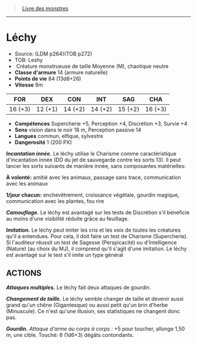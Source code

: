 ﻿> [Livre des monstres](tome_of_beasts.md)

---

# Léchy

- Source: (LDM p264)(TOB p272)
- TOB: Leshy
-  Créature monstrueuse de taille Moyenne (M), chaotique neutre
- **Classe d'armure** 14 (armure naturelle)
- **Points de vie** 84 (13d8+26)
- **Vitesse** 9m

|FOR|DEX|CON|INT|SAG|CHA|
|---|---|---|---|---|---|
|16 (+3)|12 (+1)|14 (+2)|14 (+2)|15 (+2)|16 (+3)|

- **Compétences** Supercherie +5, Perception +4, Discrétion +3, Survie +4
- **Sens** vision dans le noir 18 m, Perception passive 14
- **Langues** commun, elfique, sylvestre
- **Dangerosité** 1 (200 PX)

**_Incantation innée._** Le léchy utilise le Charisme comme caractéristique d'incantation innée (DD du jet de sauvegarde contre les sorts 13). Il peut lancer les sorts suivants de manière innée, sans composantes matérielles:

**À volonté:** amitié avec les animaux, passage sans trace, communication avec les animaux

**1/jour chacun:** enchevêtrement, croissance végétale, gourdin magique, communication avec les plantes, fou rire

**_Camouflage._** Le léchy est avantagé sur les tests de Discrétion s'il bénéficie au moins d'une visibilité réduite grâce au feuillage.

**_Imitation._** Le léchy peut imiter les cris et les voix de toutes les créatures qu'il a entendues. Pour cela, il doit faire un test de Charisme (Supercherie). Si l'auditeur réussit un test de Sagesse (Perspicacité) ou d'Intelligence (Nature) (au choix du MJ), il comprend qu'il s'agit d'une imitation. Le léchy est avantagé sur le test s'il imite un type général

## ACTIONS

**_Attaques multiples._** Le léchy fait deux attaques de gourdin.

**_Changement de taille._** Le léchy semble changer de taille et devenir aussi grand qu'un chêne (Gigantesque) ou aussi petit qu'un brin d'herbe (Minuscule). Ce n'est qu'une illusion, ses statistiques ne changent donc pas.

**_Gourdin._** _Attaque d'arme au corps à corps :_ +5 pour toucher, allonge 1,50 m, une cible. Touché: 6 (1d6+3) dégâts contondants.

